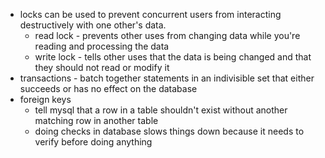  - locks can be used to prevent concurrent users from interacting destructively with one other's data.
	 - read lock - prevents other uses from changing data while you're reading and processing the data
	 - write lock - tells other uses that the data is being changed and that they should not read or modify it
 - transactions - batch together statements in an indivisible set that either succeeds or has no effect on the database
 - foreign keys
	 - tell mysql that a row in a table shouldn't exist without another matching row in another table
	 - doing checks in database slows things down because it needs to verify before doing anything

